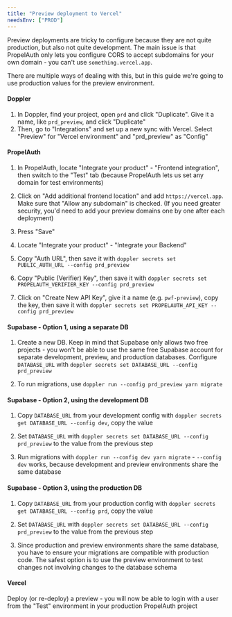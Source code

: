 ```yaml
---
title: "Preview deployment to Vercel"
needsEnv: ["PROD"]
---
```


Preview deployments are tricky to configure because they are not quite production, but also not quite development. The main issue is that PropelAuth only lets you configure CORS to accept subdomains for your own domain - you can't use `something.vercel.app`.

There are multiple ways of dealing with this, but in this guide we're going to use production values for the preview environment.

#### Doppler

1. In Doppler, find your project, open `prd` and click "Duplicate". Give it a name, like `prd_preview`, and click "Duplicate"
1. Then, go to "Integrations" and set up a new sync with Vercel. Select "Preview" for "Vercel environment" and "prd_preview" as "Config"

#### PropelAuth

1. In PropelAuth, locate "Integrate your product" - "Frontend integration", then switch to the "Test" tab (because PropelAuth lets us set any domain for test environments)

1. Click on "Add additional frontend location" and add `https://vercel.app`. Make sure that "Allow any subdomain" is checked. (If you need greater security, you'd need to add your preview domains one by one after each deployment)

1. Press "Save"

1. Locate "Integrate your product" - "Integrate your Backend"

1. Copy "Auth URL", then save it with `doppler secrets set PUBLIC_AUTH_URL --config prd_preview`

1. Copy "Public (Verifier) Key", then save it with `doppler secrets set PROPELAUTH_VERIFIER_KEY --config prd_preview`

1. Click on "Create New API Key", give it a name (e.g. `pwf-preview`), copy the key, then save it with `doppler secrets set PROPELAUTH_API_KEY --config prd_preview`

#### Supabase - Option 1, using a separate DB

1. Create a new DB. Keep in mind that Supabase only allows two free projects - you won't be able to use the same free Supabase account for separate development, preview, and production databases. Configure `DATABASE_URL` with `doppler secrets set DATABASE_URL --config prd_preview`

1. To run migrations, use `doppler run --config prd_preview yarn migrate`

#### Supabase - Option 2, using the development DB

1. Copy `DATABASE_URL` from your development config with `doppler secrets get DATABASE_URL --config dev`, copy the value

1. Set `DATABASE_URL` with `doppler secrets set DATABASE_URL --config prd_preview` to the value from the previous step

1. Run migrations with `doppler run --config dev yarn migrate` - `--config dev` works, because development and preview environments share the same database

#### Supabase - Option 3, using the production DB

1. Copy `DATABASE_URL` from your production config with `doppler secrets get DATABASE_URL --config prd`, copy the value

1. Set `DATABASE_URL` with `doppler secrets set DATABASE_URL --config prd_preview` to the value from the previous step

1. Since production and preview environments share the same database, you have to ensure your migrations are compatible with production code. The safest option is to use the preview environment to test changes not involving changes to the database schema

#### Vercel

Deploy (or re-deploy) a preview - you will now be able to login with a user from the "Test" environment in your production PropelAuth project
